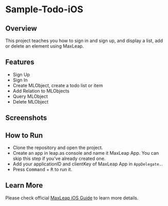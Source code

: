 # Sample-Todo-iOS

## Overview

This project teaches you how to sign in and sign up, and display a list, add or delete an element using MaxLeap.

## Features

- Sign Up
- Sign In
- Create MLObject, create a todo list or item
- Add Relation to MLObjects
- Query MLObject
- Delete MLObject

## Screenshots 

## How to Run

- Clone the repository and open the project.
- Create an app in leap.as console and name it MaxLeap App. You can skip this step if you've already created one.
- Add your applicationID and clientKey of MaxLeap App in `AppDelegate.`. 
- Press <kbd>Command</kbd> + <kbd>R</kbd> to run it.

## Learn More

Please check official [MaxLeap iOS Guide](https://maxleap.cn/zh_cn/guide/devguide/ios.html) to learn more details.
